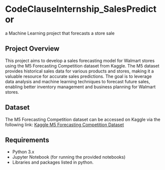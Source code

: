 # CodeClauseInternship_SalesPredictor
a Machine Learning project that forecasts a store sale
## Project Overview

This project aims to develop a sales forecasting model for Walmart stores using the M5 Forecasting Competition dataset from Kaggle. 
The M5 dataset provides historical sales data for various products and stores, making it a valuable resource for accurate sales predictions. 
The goal is to leverage data analysis and machine learning techniques to forecast future sales, enabling better inventory management and business planning for Walmart stores.

## Dataset

The M5 Forecasting Competition dataset can be accessed on Kaggle via the following link:
[Kaggle M5 Forecasting Competition Dataset](https://www.kaggle.com/c/m5-forecasting-accuracy/data)

## Requirements

- Python 3.x
- Jupyter Notebook (for running the provided notebooks)
- Libraries and packages listed in python.

